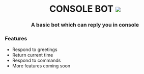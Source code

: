 <h1 align="center"> CONSOLE BOT <img src="https://img.icons8.com/color/28/000000/bot.png"/> </h1> 
<h3 align="center">A basic bot which can reply you in console </h3>
<h3> Features </h3> 
<ul>
<li>Respond to greetings</li>
<li>Return current time</li>
<li>Respond to commands</li>
<li>More features coming soon</li>
</ul>
